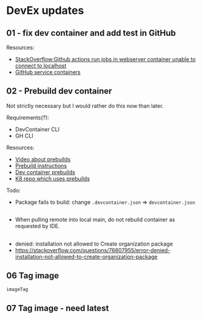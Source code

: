  # DevEx updates
 
 ## 01 - fix dev container and add test in GitHub


Resources: 
* [StackOverflow:Github actions run jobs in webserver container unable to connect to localhost](https://stackoverflow.com/questions/75460950/github-actions-run-jobs-in-webserver-container-unable-to-connect-to-localhost)
* [GitHub service containers](https://docs.github.com/en/actions/using-containerized-services/about-service-containers)

## 02 - Prebuild dev container

Not strictly necessary but I would rather do this now than later.

Requirements(?):

* DevContainer CLI
* GH CLI

Resources: 

* [Video about prebuilds](https://www.youtube.com/watch?v=M21loGvplVM)
* [Prebuild instructions](https://containers.dev/guide/prebuild)
* [Dev container prebuilds](https://containers.dev/guide/prebuild)
* [K8 repo which uses prebuilds](https://github.com/craiglpeters/kubernetes-devcontainer)

Todo:

* Package fails to build: change `.devcontainer.json` => `devcontainer.json`

##

* When pulling remote into local main, do not rebuild container as requested by IDE.

##

* denied: installation not allowed to Create organization package
* https://stackoverflow.com/questions/76607955/error-denied-installation-not-allowed-to-create-organization-package

## 06 Tag image

`imageTag`

## 07 Tag image - need latest
